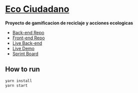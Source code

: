 # [Eco Ciudadano](https://github.com/miguelmjro/hackatrix-ecociudadano)

**Proyecto de gamificacion de reciclaje y acciones ecologicas**

-   [Back-end Repo](https://github.com/miguelmjro/hackatrix-ecociudadano)
-   [Front-end Repo](https://github.com/nikodermus/ecociudadano.ui)
-   [Live Back-end](https://ecociudadano.herokuapp.com/)
-   [Live Demo](https://nikodermus.github.io/ecociudadano.ui/)
-   [Sprint Board](https://trello.com/b/GFEUV4Yt/hackatrix)

## How to run

```javascript
yarn install
yarn start
```
